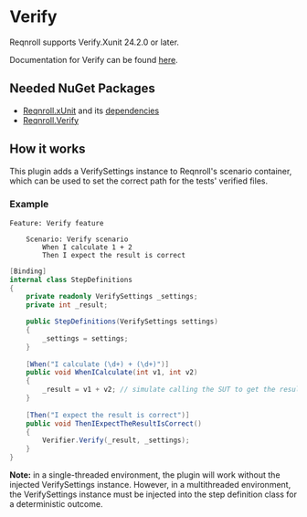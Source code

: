 # Verify

Reqnroll supports Verify.Xunit 24.2.0 or later.  

Documentation for Verify can be found [here](https://github.com/VerifyTests/Verify).

## Needed NuGet Packages

* [Reqnroll.xUnit](https://www.nuget.org/packages/Reqnroll.xUnit/) and its [dependencies](xunit.md#needed-nuget-packages)
* [Reqnroll.Verify](https://www.nuget.org/packages/Reqnroll.Verify/)

## How it works

This plugin adds a VerifySettings instance to Reqnroll's scenario container, which can be used to set the correct path for the tests' verified files.

### Example

```Gherkin
Feature: Verify feature

    Scenario: Verify scenario
        When I calculate 1 + 2
        Then I expect the result is correct
```
```csharp
[Binding]
internal class StepDefinitions
{
    private readonly VerifySettings _settings;
    private int _result;

    public StepDefinitions(VerifySettings settings)
    {
        _settings = settings;
    }
    
    [When("I calculate (\d+) + (\d+)")]
    public void WhenICalculate(int v1, int v2)
    {
        _result = v1 + v2; // simulate calling the SUT to get the result
    }
    
    [Then("I expect the result is correct")]
    public void ThenIExpectTheResultIsCorrect()
    {
        Verifier.Verify(_result, _settings);
    }
}

```

**Note:** in a single-threaded environment, the plugin will work without the injected VerifySettings instance. However, in a multithreaded environment, the VerifySettings instance must be injected into the step definition class for a deterministic outcome.
